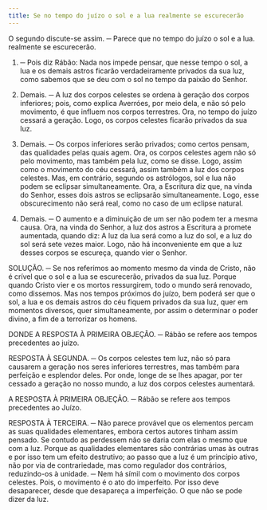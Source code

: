 ```yaml
---
title: Se no tempo do juízo o sol e a lua realmente se escurecerão
---
```


O segundo discute-se assim. ─ Parece que no tempo do juízo o sol e a lua. realmente se escurecerão.  

1. ─ Pois diz Rábão: Nada nos impede pensar, que nesse tempo o sol, a lua e os demais astros ficarão verdadeiramente privados da sua luz, como sabemos que se deu com o sol no tempo da paixão do Senhor.  

2. Demais. ─ A luz dos corpos celestes se ordena à geração dos corpos inferiores; pois, como explica Averróes, por meio dela, e não só pelo movimento, é que influem nos corpos terrestres. Ora, no tempo do juízo cessará a geração. Logo, os corpos celestes ficarão privados da sua luz.  

3. Demais. ─ Os corpos inferiores serão privados; como certos pensam, das qualidades pelas quais agem. Ora, os corpos celestes agem não só pelo movimento, mas também pela luz, como se disse. Logo, assim como o movimento do céu cessará, assim também a luz dos corpos celestes.  Mas, em contrário, segundo os astrólogos, sol e lua não podem se eclipsar simultaneamente. Ora, a Escritura diz que, na vinda do Senhor, esses dois astros se eclipsarão simultaneamente. Logo, esse obscurecimento não será real, como no caso de um eclipse natural.  

2. Demais. ─ O aumento e a diminuição de um ser não podem ter a mesma causa. Ora, na vinda do Senhor, a luz dos astros a Escritura a promete aumentada, quando diz: A luz da lua será como a luz do sol, e a luz do sol será sete vezes maior. Logo, não há inconveniente em que a luz desses corpos se escureça, quando vier o Senhor.  

SOLUÇÃO. ─ Se nos referimos ao momento mesmo da vinda de Cristo, não é crível que o sol e a lua se escurecerão, privados da sua luz. Porque quando Cristo vier e os mortos ressurgirem, todo o mundo será renovado, como dissemos. Mas nos tempos próximos do juízo, bem poderá ser que o sol, a lua e os demais astros do céu fiquem privados da sua luz, quer em momentos diversos, quer simultaneamente, por assim o determinar o poder divino, a fim de a terrorizar os homens.  

DONDE A RESPOSTA À PRIMEIRA OBJEÇÃO. ─ Rábão se refere aos tempos precedentes ao juízo.  

RESPOSTA À SEGUNDA. ─ Os corpos celestes tem luz, não só para causarem a geração nos seres inferiores terrestres, mas também para perfeição e esplendor deles. Por onde, longe de se lhes apagar, por ter cessado a geração no nosso mundo, a luz dos corpos celestes aumentará.  

A RESPOSTA À PRIMEIRA OBJEÇÃO. ─ Rábão se refere aos tempos precedentes ao Juízo.  

RESPOSTA À TERCEIRA. ─ Não parece provável que os elementos percam as suas qualidades elementares, embora certos autores tinham assim pensado. Se contudo as perdessem não se daria com elas o mesmo que com a luz. Porque as qualidades elementares são contrárias umas às outras e por isso tem um efeito destrutivo; ao passo que a luz é um princípio ativo, não por via de contrariedade, mas como regulador dos contrários, reduzindo-os à unidade. ─ Nem há símil com o movimento dos corpos celestes. Pois, o movimento é o ato do imperfeito. Por isso deve desaparecer, desde que desapareça a imperfeição. O que não se pode dizer da luz.